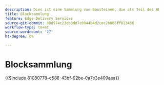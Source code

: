 ```yaml
---
description: Dies ist eine Sammlung von Bausteinen, die als Teil des AEM-Produkts betrachtet werden und als Blueprints für Bausteine in Ihrem Projekt empfohlen werden.
title: Blocksammlung
feature: Edge Delivery Services
source-git-commit: 80d974c23cb3dd7c0844b4d2cec2b608ff813438
workflow-type: tm+mt
source-wordcount: '27'
ht-degree: 0%

---
```


# Blocksammlung

{{$include 81080778-c588-43bf-92be-0a7e3e409aea}}